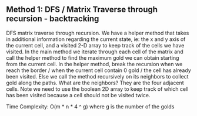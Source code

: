 ## Method 1: DFS / Matrix Traverse through recursion - backtracking

DFS matrix traverse through recursion. We have a helper method that takes in additional information regarding the current state, ie: the x and y axis of the current 
cell, and a visited 2-D array to keep track of the cells we have visited. In the main method we iterate through each cell of the matrix and call the helper method to 
find the maximum gold we can obtain starting from the current cell. In the helper method, break the recursion when we reach the border / when the current cell contain
0 gold / the cell has already been visited. Else we call the method recursively on its neighbors to collect gold along the paths. What are the neighbors? They are the
four adjacent cells. Note we need to use the boolean 2D array to keep track of which cell has been visited because a cell should not be visited twice.

Time Complexity: O(m * n * 4 ^ g) where g is the number of the golds

